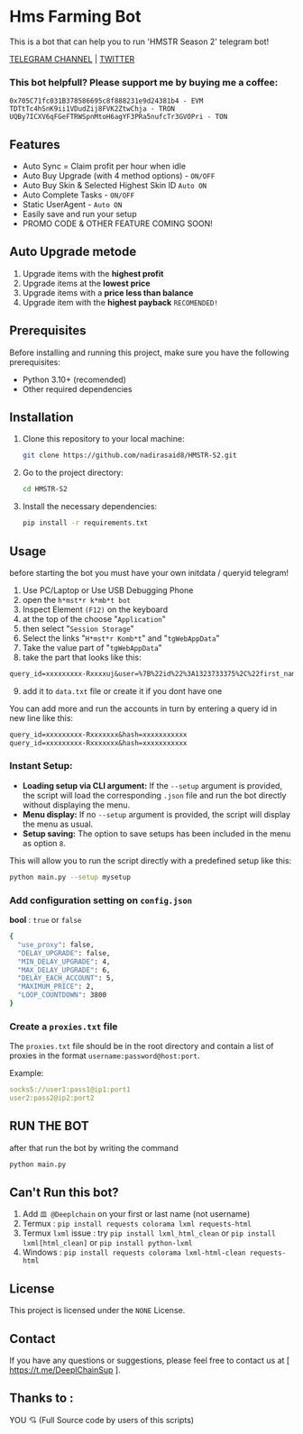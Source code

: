 # Hms Farming Bot 
This is a bot that can help you to run 'HMSTR Season 2' telegram bot!

[TELEGRAM CHANNEL](https://t.me/Deeplchain) | [TWITTER](https://x.com/itsjaw_real)

### This bot helpfull?  Please support me by buying me a coffee: 
```
0x705C71fc031B378586695c8f888231e9d24381b4 - EVM
TDTtTc4hSnK9ii1VDudZij8FVK2ZtwChja - TRON
UQBy7ICXV6qFGeFTRWSpnMtoH6agYF3PRa5nufcTr3GVOPri - TON
```

## Features
- Auto Sync = Claim profit per hour when idle
- Auto Buy Upgrade (with 4 method options) - `ON/OFF`
- Auto Buy Skin & Selected Highest Skin ID `Auto ON`
- Auto Complete Tasks - `ON/OFF`
- Static UserAgent - `Auto ON`
- Easily save and run your setup
- PROMO CODE & OTHER FEATURE COMING SOON!

##  Auto Upgrade metode
  1. Upgrade items with the **highest profit**
  2. Upgrade items at the **lowest price**
  3. Upgrade items with a **price less than balance**
  4. Upgrade item with the **highest payback** `RECOMENDED!`

## Prerequisites
Before installing and running this project, make sure you have the following prerequisites:
- Python 3.10+ (recomended)
- Other required dependencies

## Installation
1. Clone this repository to your local machine:
    ```bash
    git clone https://github.com/nadirasaid8/HMSTR-S2.git
    ```
2. Go to the project directory:
    ```bash
    cd HMSTR-S2
    ```
3. Install the necessary dependencies:
    ```bash
    pip install -r requirements.txt
    ```

## Usage
before starting the bot you must have your own initdata / queryid telegram!

1. Use PC/Laptop or Use USB Debugging Phone
2. open the `h*mst*r k*mb*t bot`
3. Inspect Element `(F12)` on the keyboard
4. at the top of the choose "`Application`" 
5. then select "`Session Storage`" 
6. Select the links "`H*mst*r Komb*t`" and "`tgWebAppData`"
7. Take the value part of "`tgWebAppData`"
8. take the part that looks like this: 

```txt 
query_id=xxxxxxxxx-Rxxxxuj&user=%7B%22id%22%3A1323733375%2C%22first_name%22%3A%22xxxx%22%2C%22last_name%22%3A%22%E7%9A%BF%20xxxxxx%22%2C%22username%22%3A%22xxxxx%22%2C%22language_code%22%3A%22id%22%2C%22allows_write_to_pm%22%3Atrue%7D&auth_date=xxxxx&hash=xxxxxxxxxxxxxxxxxxxxxxxxxxxxxxxxxxxxxxxxxxxxxxxxxxxxxxxxxxxxxx
```
9. add it to `data.txt` file or create it if you dont have one


You can add more and run the accounts in turn by entering a query id in new line like this:
```txt
query_id=xxxxxxxxx-Rxxxxxxx&hash=xxxxxxxxxxx
query_id=xxxxxxxxx-Rxxxxxxx&hash=xxxxxxxxxxx
```

### Instant Setup:
- **Loading setup via CLI argument:** If the `--setup` argument is provided, the script will load the corresponding `.json` file and run the bot directly without displaying the menu.
- **Menu display:** If no `--setup` argument is provided, the script will display the menu as usual.
- **Setup saving:** The option to save setups has been included in the menu as option `8`.

This will allow you to run the script directly with a predefined setup like this:

```bash
python main.py --setup mysetup
```

### Add configuration setting on `config.json` 

 **bool** : `true` or `false`

  ```bash
{
    "use_proxy": false,
    "DELAY_UPGRADE": false,
    "MIN_DELAY_UPGRADE": 4,
    "MAX_DELAY_UPGRADE": 6,
    "DELAY_EACH_ACCOUNT": 5,
    "MAXIMUM_PRICE": 2,
    "LOOP_COUNTDOWN": 3800
}
  ```


### Create a `proxies.txt` file
The `proxies.txt` file should be in the root directory and contain a list of proxies in the format `username:password@host:port`.

Example:

```yaml
socks5://user1:pass1@ip1:port1
user2:pass2@ip2:port2
```

## RUN THE BOT
after that run the bot by writing the command

```bash
python main.py
```

## Can't Run this bot?
1. Add `皿 @Deeplchain` on your first or last name (not username)
2. Termux : `pip install requests colorama lxml requests-html`
3. Termux `lxml` issue : try `pip install lxml_html_clean` or `pip install lxml[html_clean]` or `pip install python-lxml`
4. Windows : `pip install requests colorama lxml-html-clean requests-html`

## License
This project is licensed under the `NONE` License.

## Contact
If you have any questions or suggestions, please feel free to contact us at [ https://t.me/DeeplChainSup ].

## Thanks to :

YOU 💘 (Full Source code by users of this scripts)


